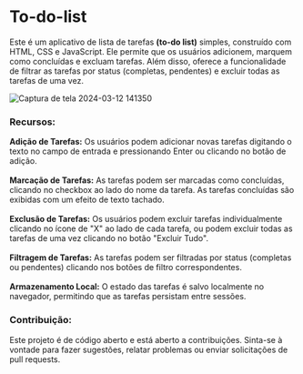 # To-do-list

Este é um aplicativo de lista de tarefas **(to-do list)** simples, construído com HTML, CSS e JavaScript. Ele permite que os usuários adicionem, marquem como concluídas e excluam tarefas. Além disso, oferece a funcionalidade de filtrar as tarefas por status (completas, pendentes) e excluir todas as tarefas de uma vez.

![Captura de tela 2024-03-12 141350](https://github.com/4dller/To-do-List/assets/105998603/1d690e63-217b-43d8-8c0d-a8139e45f4d3)

### Recursos:

 **Adição de Tarefas:** Os usuários podem adicionar novas tarefas digitando o texto no campo de entrada e pressionando Enter ou clicando no botão de adição. <br /> <br />
 **Marcação de Tarefas:** As tarefas podem ser marcadas como concluídas, clicando no checkbox ao lado do nome da tarefa. As tarefas concluídas são exibidas com um efeito de texto tachado. <br /><br />
 **Exclusão de Tarefas:** Os usuários podem excluir tarefas individualmente clicando no ícone de "X" ao lado de cada tarefa, ou podem excluir todas as tarefas de uma vez clicando no botão  "Excluir Tudo". <br /> <br />
 **Filtragem de Tarefas:** As tarefas podem ser filtradas por status (completas ou pendentes) clicando nos botões de filtro correspondentes. <br /> <br />
 **Armazenamento Local:** O estado das tarefas é salvo localmente no navegador, permitindo que as tarefas persistam entre sessões.

 ### Contribuição:
Este projeto é de código aberto e está aberto a contribuições. Sinta-se à vontade para fazer sugestões, relatar problemas ou enviar solicitações de pull requests.
